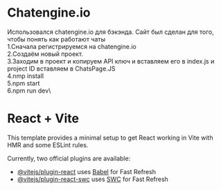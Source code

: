 # Chatengine.io
Использовался chatengine.io для бэкэнда. Сайт был сделан для того, чтобы понять как работают чаты\
1.Сначала регистрируемся на chatengine.io\
2.Создаём новый проект.\
3.Заходим в проект и копируем API ключ и вставляем его в index.js и project ID вставляем в ChatsPage.JS\
4.nmp install\
5.npm start\
6.npm run dev\



# React + Vite

This template provides a minimal setup to get React working in Vite with HMR and some ESLint rules.

Currently, two official plugins are available:

- [@vitejs/plugin-react](https://github.com/vitejs/vite-plugin-react/blob/main/packages/plugin-react/README.md) uses [Babel](https://babeljs.io/) for Fast Refresh
- [@vitejs/plugin-react-swc](https://github.com/vitejs/vite-plugin-react-swc) uses [SWC](https://swc.rs/) for Fast Refresh
